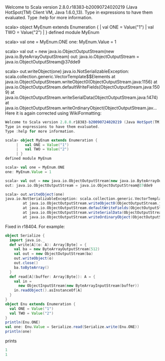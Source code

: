 Welcome to Scala version 2.8.0.r18383-b20090724020219 (Java HotSpot(TM) Client VM, Java 1.6.0_13).
Type in expressions to have them evaluated.
Type :help for more information.

scala> object MyEnum extends Enumeration {
     |   val ONE = Value("1")
     |   val TWO = Value("2")
     | }
defined module MyEnum

scala> val one = MyEnum.ONE
one: MyEnum.Value = 1

scala> val out = new java.io.ObjectOutputStream(new java.io.ByteArrayOutputStream)
out: java.io.ObjectOutputStream = java.io.ObjectOutputStream@37dde9

scala> out.writeObject(one)
java.io.NotSerializableException: scala.collection.generic.VectorTemplate$$Elements
        at java.io.ObjectOutputStream.writeObject0(ObjectOutputStream.java:1156)
        at java.io.ObjectOutputStream.defaultWriteFields(ObjectOutputStream.java:1509)
        at java.io.ObjectOutputStream.writeSerialData(ObjectOutputStream.java:1474)
        at java.io.ObjectOutputStream.writeOrdinaryObject(ObjectOutputStream.jav...
Here it is again corrected using WikiFormatting:

```scala
Welcome to Scala version 2.8.0.r18383-b20090724020219 (Java HotSpot(TM) Client VM, Java 1.6.0_13).
Type in expressions to have them evaluated.
Type :help for more information.

scala> object MyEnum extends Enumeration {
     |   val ONE = Value("1")
     |   val TWO = Value("2")
     | }
defined module MyEnum

scala> val one = MyEnum.ONE
one: MyEnum.Value = 1

scala> val out = new java.io.ObjectOutputStream(new java.io.ByteArrayOutputStream)
out: java.io.ObjectOutputStream = java.io.ObjectOutputStream@37dde9

scala> out.writeObject(one)
java.io.NotSerializableException: scala.collection.generic.VectorTemplate$$Elements
        at java.io.ObjectOutputStream.writeObject0(ObjectOutputStream.java:1156)
        at java.io.ObjectOutputStream.defaultWriteFields(ObjectOutputStream.java:1509)
        at java.io.ObjectOutputStream.writeSerialData(ObjectOutputStream.java:1474)
        at java.io.ObjectOutputStream.writeOrdinaryObject(ObjectOutputStream.jav...
```
Fixed in r18404. For example:
```scala
object Serialize {
  import java.io._
  def write[A](o: A): Array[Byte] = {
    val ba = new ByteArrayOutputStream(512)
    val out = new ObjectOutputStream(ba)
    out.writeObject(o)
    out.close()
    ba.toByteArray()
  }
  def read[A](buffer: Array[Byte]): A = {
    val in =
      new ObjectInputStream(new ByteArrayInputStream(buffer))
    in.readObject().asInstanceOf[A]
  }
}
object Enu extends Enumeration {
  val ONE = Value("1")
  val TWO = Value("2")
}
println(Enu.ONE)
val one: Enu.Value = Serialize.read(Serialize.write(Enu.ONE))
println(one)
```
prints
```scala
1
1
```
